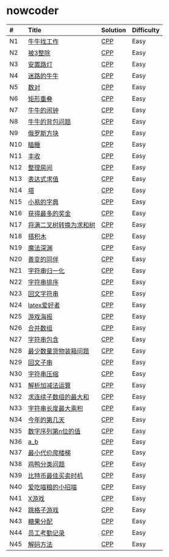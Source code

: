 # nowcoder


| # | Title | Solution | Difficulty |
| :------ | :------ | :------ | :----- |
| N1 | [牛牛找工作](https://www.nowcoder.com/practice/46e837a4ea9144f5ad2021658cb54c4d?tpId=98&tqId=32824&tPage=1&rp=1&ru=%2Fta%2F2019test&qru=%2Fta%2F2019test%2Fquestion-ranking) | [CPP](./cc/N1.牛牛找工作/牛牛找工作.cc)  | Easy |
| N2 | [被3整除](https://www.nowcoder.com/practice/51dcb4eef6004f6f8f44d927463ad5e8?tpId=98&tqId=32825&tPage=1&rp=1&ru=%2Fta%2F2019test&qru=%2Fta%2F2019test%2Fquestion-ranking) | [CPP](./cc/N2.被3整除/被3整除.cc)  | Easy |
| N3 | [安置路灯](https://www.nowcoder.com/practice/3a3577b9d3294fb7845b96a9cd2e099c?tpId=98&tqId=32826&tPage=1&rp=1&ru=/ta/2019test&qru=/ta/2019test/question-ranking) | [CPP](./cc/N3.安置路灯/安置路灯.cc)  | Easy |
| N4 | [迷路的牛牛](https://www.nowcoder.com/practice/fc72d3493d7e4be883e931d507352a4a?tpId=98&tqId=32827&tPage=1&rp=1&ru=%2Fta%2F2019test&qru=%2Fta%2F2019test%2Fquestion-ranking) | [CPP](./cc/N4.迷路的牛牛/迷路的牛牛.cc)  | Easy |
| N5 | [数对](https://www.nowcoder.com/practice/bac5a2372e204b2ab04cc437db76dc4f?tpId=98&tqId=32828&tPage=1&rp=1&ru=/ta/2019test&qru=/ta/2019test/question-ranking) | [CPP](./cc/N5.数对/数对.cc)  | Easy |
| N6 | [矩形重叠](https://www.nowcoder.com/practice/a22dd98b3d224f2bb89142f8acc2fe57?tpId=98&tqId=32829&tPage=1&rp=1&ru=%2Fta%2F2019test&qru=%2Fta%2F2019test%2Fquestion-ranking) | [CPP](./cc/N6.矩形重叠/矩形重叠.cc)  | Easy |
| N7 | [牛牛的闹钟](https://www.nowcoder.com/practice/9173e83d1774462f81255a26feafd7c6?tpId=98&tqId=32830&tPage=1&rp=1&ru=%2Fta%2F2019test&qru=%2Fta%2F2019test%2Fquestion-ranking) | [CPP](./cc/N7.牛牛的闹钟/牛牛的闹钟.cc)  | Easy |
| N8 | [牛牛的背包问题](https://www.nowcoder.com/practice/bf877f837467488692be703735db84e6?tpId=98&tqId=32831&tPage=1&rp=1&ru=%2Fta%2F2019test&qru=%2Fta%2F2019test%2Fquestion-ranking) | [CPP](./cc/N8.牛牛的背包问题/牛牛的背包问题.cc)  | Easy |
| N9 | [俄罗斯方块](https://www.nowcoder.com/practice/9407e24a70b04fedba4ab3bd3ae29704?tpId=98&tqId=32832&tPage=1&rp=1&ru=%2Fta%2F2019test&qru=%2Fta%2F2019test%2Fquestion-ranking) | [CPP](./cc/N9.俄罗斯方块/俄罗斯方块.cc)  | Easy |
| N10 | [瞌睡](https://www.nowcoder.com/practice/93f2c11daeaf45959bb47e7894047085?tpId=98&tqId=32833&tPage=1&rp=1&ru=%2Fta%2F2019test&qru=%2Fta%2F2019test%2Fquestion-ranking) | [CPP](./cc/N10.瞌睡/瞌睡.cc)  | Easy |
| N11 | [丰收](https://www.nowcoder.com/practice/83b419c027fa490aa60669b0e7dc06a3?tpId=98&tqId=32834&tPage=1&rp=1&ru=%2Fta%2F2019test&qru=%2Fta%2F2019test%2Fquestion-ranking) | [CPP](./cc/N11.丰收/丰收.cc)  | Easy |
| N12 | [整理房间](https://www.nowcoder.com/practice/c32f4c74446541a1ad2abbe54476681f?tpId=98&tqId=32835&tPage=1&rp=1&ru=%2Fta%2F2019test&qru=%2Fta%2F2019test%2Fquestion-ranking) | [CPP](./cc/N12.整理房间/整理房间.cc)  | Easy |
| N13 | [表达式求值](https://www.nowcoder.com/practice/3e483fe3c0bb447bb17ffb3eeeca78ba?tpId=98&tqId=32836&tPage=1&rp=1&ru=%2Fta%2F2019test&qru=%2Fta%2F2019test%2Fquestion-ranking) | [CPP](./cc/N13.表达式求值/表达式求值.cc)  | Easy |
| N14 | [塔](https://www.nowcoder.com/practice/54868056c5664586b121d9098d008719?tpId=98&tqId=32837&tPage=1&rp=1&ru=%2Fta%2F2019test&qru=%2Fta%2F2019test%2Fquestion-ranking) | [CPP](./cc/N14.塔/塔.cc)  | Easy |
| N15 | [小易的字典](https://www.nowcoder.com/practice/12b1b8ef17e1441f86f322b250bff4c0?tpId=98&tqId=32838&tPage=1&rp=1&ru=%2Fta%2F2019test&qru=%2Fta%2F2019test%2Fquestion-ranking) | [CPP](./cc/N15.小易的字典/小易的字典.cc)  | Easy |
| N16 | [获得最多的奖金](https://www.nowcoder.com/practice/247f7bd088764aefa7474cff27489095?tpId=98&tqId=32839&tPage=1&rp=1&ru=/ta/2019test&qru=/ta/2019test/question-ranking) | [CPP](./cc/N16.获得最多的奖金/获得最多的奖金.cc)  | Easy |
| N17 | [将满二叉树转换为求和树](https://www.nowcoder.com/practice/b31734e46ba644de85a9cf95bbd57a5f?tpId=98&tqId=32840&tPage=1&rp=1&ru=%2Fta%2F2019test&qru=%2Fta%2F2019test%2Fquestion-ranking) | [CPP](./cc/N17.将满二叉树转换为求和树/将满二叉树转换为求和树.cc)  | Easy |
| N18 | [搭积木](https://www.nowcoder.com/practice/55371b74b2f243e3820e57ee4c7b5504?tpId=98&tqId=32841&tPage=1&rp=1&ru=%2Fta%2F2019test&qru=%2Fta%2F2019test%2Fquestion-ranking) | [CPP](./cc/N18.搭积木/搭积木.cc)  | Easy |
| N19 | [魔法深渊](https://www.nowcoder.com/practice/55e34723b1d34c42af83b39de2395408?tpId=98&tqId=32842&tPage=1&rp=1&ru=%2Fta%2F2019test&qru=%2Fta%2F2019test%2Fquestion-ranking) | [CPP](./cc/N19.魔法深渊/魔法深渊.cc)  | Easy |
| N20 | [善变的同伴](https://www.nowcoder.com/practice/824af5cb05794606b56657bb3fa91f49?tpId=98&tqId=32843&tPage=1&rp=1&ru=%2Fta%2F2019test&qru=%2Fta%2F2019test%2Fquestion-ranking) | [CPP](./cc/N20.善变的同伴/善变的同伴.cc)  | Easy |
| N21 | [字符串归一化](https://www.nowcoder.com/practice/83b419c027fa490aa60669b0e7dc06a3?tpId=98&tqId=32834&tPage=1&rp=1&ru=%2Fta%2F2019test&qru=%2Fta%2F2019test%2Fquestion-ranking) | [CPP](./cc/N21.字符串归一化/字符串归一化.cc)  | Easy |
| N22 | [字符串排序](https://www.nowcoder.com/practice/0425aa0df74646209d3f56f627298ab2?tpId=98&tqId=32845&tPage=2&rp=1&ru=%2Fta%2F2019test&qru=%2Fta%2F2019test%2Fquestion-ranking) | [CPP](./cc/N22.字符串排序/字符串排序.cc)  | Easy |
| N23 | [回文字符串](https://www.nowcoder.com/practice/5bfb74efcd5449e69a480550b1fef431?tpId=98&tqId=32846&tPage=2&rp=1&ru=%2Fta%2F2019test&qru=%2Fta%2F2019test%2Fquestion-ranking) | [CPP](./cc/N23.回文字符串/回文字符串.cc)  | Easy |
| N24 | [latex爱好者](https://www.nowcoder.com/practice/5de228846bde4f399c4cd5672a1cf682?tpId=98&tqId=32847&tPage=2&rp=1&ru=%2Fta%2F2019test&qru=%2Fta%2F2019test%2Fquestion-ranking) | [CPP](./cc/N24.latex爱好者/latex爱好者.cc)  | Easy |
| N25 | [游戏海报](https://www.nowcoder.com/practice/6a6a0e4d6dfa4d89acd73bdfec79cf28?tpId=98&tqId=32848&tPage=2&rp=1&ru=%2Fta%2F2019test&qru=%2Fta%2F2019test%2Fquestion-ranking) | [CPP](./cc/N25.游戏海报/游戏海报.cc)  | Easy |
| N26 | [合并数组](https://www.nowcoder.com/practice/20c8731629b64109825595c3d349d2fc?tpId=98&tqId=32849&tPage=2&rp=1&ru=%2Fta%2F2019test&qru=%2Fta%2F2019test%2Fquestion-ranking) | [CPP](./cc/N26.合并数组/合并数组.cc)  | Easy |
| N27 | [字符串包含](https://www.nowcoder.com/practice/661e24c11de64e78804fdce653dafb0e?tpId=98&tqId=32850&tPage=2&rp=1&ru=%2Fta%2F2019test&qru=%2Fta%2F2019test%2Fquestion-ranking) | [CPP](./cc/N27.字符串包含/字符串包含.cc)  | Easy |
| N28 | [最少数量货物装箱问题](https://www.nowcoder.com/practice/37aa8a88a72e47f798a14d63bee61d8f?tpId=98&tqId=32851&tPage=2&rp=1&ru=%2Fta%2F2019test&qru=%2Fta%2F2019test%2Fquestion-ranking) | [CPP](./cc/N28.最少数量货物装箱问题/最少数量货物装箱问题.cc)  | Easy |
| N29 | [回文子串](https://www.nowcoder.com/practice/003482c395bd41c68082f6adc545a600?tpId=98&tqId=32852&tPage=2&rp=1&ru=%2Fta%2F2019test&qru=%2Fta%2F2019test%2Fquestion-ranking) | [CPP](./cc/N29.回文子串/回文子串.cc)  | Easy |
| N30 | [字符串压缩](https://www.nowcoder.com/practice/44da6966beb449d383f62b12e8df6317?tpId=98&tqId=32853&tPage=2&rp=1&ru=%2Fta%2F2019test&qru=%2Fta%2F2019test%2Fquestion-ranking) | [CPP](./cc/N30.字符串压缩/字符串压缩.cc)  | Easy |
| N31 | [解析加减法运算](https://www.nowcoder.com/practice/e3aa42adf73248c58bdaaaa3be162f83?tpId=98&tqId=32854&tPage=2&rp=2&ru=%2Fta%2F2019test&qru=%2Fta%2F2019test%2Fquestion-ranking) | [CPP](./cc/N31.解析加减法运算/解析加减法运算.cc)  | Easy |
| N32 | [求连续子数组的最大和](https://www.nowcoder.com/practice/8705437354604a7cb9ba7bf959e42de6?tpId=98&tqId=32855&tPage=2&rp=2&ru=%2Fta%2F2019test&qru=%2Fta%2F2019test%2Fquestion-ranking) | [CPP](./cc/N32.求连续子数组的最大和/求连续子数组的最大和.cc)  | Easy |
| N33 | [字符串长度最大乘积](https://www.nowcoder.com/practice/480caa5ffd164ac8b71caaa6d0f4e6db?tpId=98&tqId=32856&tPage=2&rp=2&ru=%2Fta%2F2019test&qru=%2Fta%2F2019test%2Fquestion-ranking) | [CPP](./cc/N33.字符串长度最大乘积/字符串长度最大乘积.cc)  | Easy |
| N34 | [今年的第几天](https://www.nowcoder.com/practice/8705437354604a7cb9ba7bf959e42de6?tpId=98&tqId=32855&tPage=2&rp=2&ru=%2Fta%2F2019test&qru=%2Fta%2F2019test%2Fquestion-ranking) | [CPP](./cc/N34.今年的第几天/今年的第几天.cc)  | Easy |
| N35 | [数字序列第n位的值](https://www.nowcoder.com/practice/967133d6656440ba951870eaf17861de?tpId=98&tqId=32858&tPage=2&rp=2&ru=%2Fta%2F2019test&qru=%2Fta%2F2019test%2Fquestion-ranking) | [CPP](./cc/N35.数字序列第n位的值/数字序列第n位的值.cc)  | Easy |
| N36 | [a_b](https://www.nowcoder.com/practice/1df03f0989a1494fa2acfcbd43496ffd?tpId=98&tqId=32859&tPage=2&rp=2&ru=%2Fta%2F2019test&qru=%2Fta%2F2019test%2Fquestion-ranking) | [CPP](./cc/N36.a_b/a_b.cc)  | Easy |
| N37 | [最小代价爬楼梯](https://www.nowcoder.com/practice/355885694012495281f415387db22fde?tpId=98&tqId=32860&tPage=2&rp=2&ru=%2Fta%2F2019test&qru=%2Fta%2F2019test%2Fquestion-ranking) | [CPP](./cc/N37.最小代价爬楼梯/最小代价爬楼梯.cc)  | Easy |
| N38 | [鸡鸭分类问题](https://www.nowcoder.com/practice/f87616abbac44842b43f24ddd3cf49e8?tpId=98&tqId=32861&tPage=2&rp=2&ru=%2Fta%2F2019test&qru=%2Fta%2F2019test%2Fquestion-ranking) | [CPP](./cc/N38.鸡鸭分类问题/鸡鸭分类问题.cc)  | Easy |
| N39 | [比特币最佳买卖时机](https://www.nowcoder.com/practice/08f70daa78bf45fea64d72523a3641f3?tpId=98&tqId=32862&tPage=2&rp=2&ru=%2Fta%2F2019test&qru=%2Fta%2F2019test%2Fquestion-ranking) | [CPP](./cc/N39.比特币最佳买卖时机/最小代价爬楼梯.cc)  | Easy |
| N40 | [爱吃喵粮的小招喵](https://www.nowcoder.com/practice/336d00e600f8496287d0d472678da774?tpId=98&tqId=32863&tPage=2&rp=2&ru=%2Fta%2F2019test&qru=%2Fta%2F2019test%2Fquestion-ranking) | [CPP](./cc/N40.爱吃喵粮的小招喵/爱吃喵粮的小招喵.cc)  | Easy |
| N41 | [X游戏](https://www.nowcoder.com/practice/41b0f2f813da4c0cb68ef298b60a19a2?tpId=98&tqId=32864&tPage=3&rp=3&ru=%2Fta%2F2019test&qru=%2Fta%2F2019test%2Fquestion-ranking) | [CPP](./cc/N41.X游戏/X游戏.cc)  | Easy |
| N42 | [跳格子游戏](https://www.nowcoder.com/practice/2ae1e475df394b9bbb7c6e5bf40be9ec?tpId=98&tqId=32865&tPage=3&rp=3&ru=%2Fta%2F2019test&qru=%2Fta%2F2019test%2Fquestion-ranking) | [CPP](./cc/N42.跳格子游戏/跳格子游戏.cc)  | Easy |
| N43 | [糖果分配](https://www.nowcoder.com/practice/c0e676f4cf9846c785ade34d9472951b?tpId=98&tqId=32866&tPage=3&rp=3&ru=%2Fta%2F2019test&qru=%2Fta%2F2019test%2Fquestion-ranking) | [CPP](./cc/N43.糖果分配/糖果分配.cc)  | Easy |
| N44 | [员工考勤记录](https://www.nowcoder.com/practice/503da02a9f474ad5bb0dcd012dd9ab25?tpId=98&tqId=32867&tPage=3&rp=3&ru=%2Fta%2F2019test&qru=%2Fta%2F2019test%2Fquestion-ranking) | [CPP](./cc/N44.员工考勤记录/员工考勤记录.cc)  | Easy |
| N45 | [解码方法](https://www.nowcoder.com/practice/b83b126603dd4e63bc4287d32d754886?tpId=98&tqId=32868&tPage=3&rp=3&ru=/ta/2019test&qru=/ta/2019test/question-ranking) | [CPP](./cc/N45.解码方法/解码方法.cc)  | Easy |


